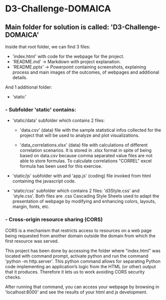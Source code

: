 # D3-Challenge-DOMAICA

## Main folder for solution is called: 'D3-Challenge-DOMAICA'

Inside that root folder, we can find 3 files:

- 'index.html' with code for the webpage for the project.
- 'README.md' -> Markdown with project explanation.
- 'README.pptx' -> Powerpoint containing screenshots, explaining process and main images of the outcomes, of webpages and additional details.

And 1 additional folder:

- 'static'

### - Subfolder 'static' contains:

- 'static/data' subfolder which contains 2 files:

    - 'data.csv' (data) file with the sample statistical infos collected for the project that will be used to analyze and plot visualizations.

    - 'data_correlations.xlsx' (data) file with calculations of different correlation scenarios. It is stored in .xlsx format in spite of being based on data.csv because comma separated value files are not able to store formulas. To calculate correlations "CORREL" excel formula has been used for this exercise.
    
- 'static/js' subfolder with and 'app.js' (coding) file invoked from html containing the javascript code.
  
- 'static/css' subfolder which contains 2 files:  'd3Style.css'  and 'style.css'. Both files are .css Cascading Style Sheets used to adapt the presentation of webpage by modifying and enhancing colors, layouts, margin, fonts, etc.


### - Cross-origin resource sharing (CORS)

 CORS is a mechanism that restricts access to resources on a web page being requested from another domain outside the domain from which the first resource was served.
 
This project has been done by accessing the folder where "index.html" was located with command prompt, activate python and run the command 'python -m http.server'. This python command allows for separating Python code implementing an application’s logic from the HTML (or other) output that it produces. Therefore it lets us to work avoiding CORS security checks.

After running that command, you can access your webpage by browsing in 'localhost:8000' and see the results of your html and js development.

